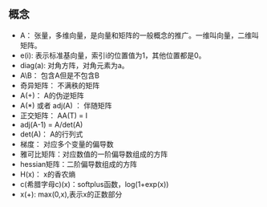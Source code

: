 ## 概念

- A： 张量，多维向量，是向量和矩阵的一般概念的推广。一维叫向量，二维叫矩阵。
- e(i): 表示标准基向量，索引i的位置值为1，其他位置都是0。
- diag(a): 对角方阵，对角元素为a。
- A\B： 包含A但是不包含B
- 奇异矩阵： 不满秩的矩阵
- A(+)： A的伪逆矩阵
- A(*) 或者 adj(A) ： 伴随矩阵
- 正交矩阵： AA(T) = I
- adj(A-1) = A/det(A)
- det(A)： A的行列式
- 梯度： 对应多个变量的偏导数
- 雅可比矩阵：对应数值的一阶偏导数组成的方阵
- hessian矩阵：二阶偏导数组成的方阵
- H(x)： x的香农熵
- c(希腊字母c)(x)：softplus函数，log(1+exp(x))
- x(+): max(0,x),表示x的正数部分
